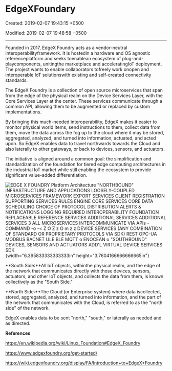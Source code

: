 # EdgeXFoundary

Created: 2019-02-07 19:43:15 +0500

Modified: 2019-02-07 19:48:58 +0500

---

Founded in 2017, EdgeX Foundry acts as a vendor-neutral interoperabilityframework. It is hostedin a hardware and OS agnostic referenceplatform and seeks toenablean ecosystem of plug-and-playcomponents, unitingthe marketplace and acceleratingIoT deployment. The project wants to enable collaborators tofreely work onopen and interoperable IoT solutionswith existing and self-created connectivity standards.



The EdgeX Foundry is a collection of open source microservices that span from the edge of the physical realm on the Device Services Layer, with the Core Services Layer at the center. These services communicate through a common API, allowing them to be augmented or replaced by custom implementations.



By bringing this much-needed interoperability, EdgeX makes it easier to monitor physical world items, send instructions to them, collect data from them, move the data across the fog up to the cloud where it may be stored, aggregated, analyzed, and turned into information, actuated, and acted upon. So EdgeX enables data to travel northwards towards the Cloud and also laterally to other gateways, or back to devices, sensors, and actuators.



The initiative is aligned around a common goal: the simplification and standardization of the foundation for tiered edge computing architectures in the industrial IoT market while still enabling the ecosystem to provide significant value-added differentiation.

![EDGE X FOUNDRY Platform Architecture "NORTHBOUND" INFRASTRUCTURE AND APPLICATIONS LOOSELY-COUPLED MICROSERVICES FRAMEWORK EXPORT SERVICES CLIENT REGISTRATION SUPPORTING SERVICES RULES ENGINE CORE SERVICES CORE DATA SCHEDULING CHOICE OF PROTOCOL DISTRIBUTION ALERTS & NOTIFICATIONS LOGGING REQUIRED INTEROPERABILITY FOUNDATION REPLACEABLE REFERENCE SERVICES ADDITIONAL SERVICES ADDITIONAL SERVICES 3 ALL MICROSERVICES INTERCOMMUNICATE VIA APIs - COMMAND -o -< Z O Z z O m z z DEVICE SERVICES (ANY COMBINATION OF STANDARD OR PROPRIETARY PROTOCOLS VIA SDK) REST OPC-UA MODBUS BACNET ULE BLE MQTT o ENOCEAN o "SOUTHBOUND" DEVICES, SENSORS AND ACTUATORS ADD'L VIRTUAL DEVICE SERVICES SDK ](media/EdgeXFoundary-image1.jpeg){width="6.395833333333333in" height="3.7604166666666665in"}

**South Side:**All IoT objects, withinthe physical realm, and the edge of the network that communicates directly with those devices, sensors, actuators, and other IoT objects, and collects the data from them, is known collectively as the "South Side."

**North Side:**The Cloud (or Enterprise system) where data iscollected, stored, aggregated, analyzed, and turned into information, and the part of the network that communicates with the Cloud, is referred to as the "north side" of the network.

EdgeX enables data to be sent "north," "south," or laterally as needed and as directed.



**References**

<https://en.wikipedia.org/wiki/Linux_Foundation#EdgeX_Foundry>

<https://www.edgexfoundry.org/get-started/>

<https://wiki.edgexfoundry.org/display/FA/Introduction+to+EdgeX+Foundry>

